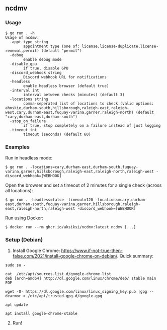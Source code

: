 ## ncdmv

### Usage

```
$ go run . -h
Usage of ncdmv:
  -appt_type string
        appointment type (one of: license,license-duplicate,license-renewal,permit) (default "permit")
  -debug
        enable debug mode
  -disable_gpu
        if true, disable GPU
  -discord_webhook string
        Discord webhook URL for notifications
  -headless
        enable headless browser (default true)
  -interval int
        interval between checks (minutes) (default 3)
  -locations string
        comma-seperated list of locations to check (valid options: ahoskie,durham-south,hillsborough,raleigh-east,raleigh-west,cary,durham-east,fuquay-varina,garner,raleigh-north) (default "cary,durham-east,durham-south")
  -stop_on_failure
        if true, stop completely on a failure instead of just logging
  -timeout int
        timeout (seconds) (default 60)
```

### Examples

Run in headless mode:

```
$ go run . -locations=cary,durham-east,durham-south,fuquay-varina,garner,hillsborough,raleigh-east,raleigh-north,raleigh-west -discord_webhook=[WEBHOOK]
```

Open the browser and set a timeout of 2 minutes for a single check (across all locations):

```
$ go run . -headless=false -timeout=120 -locations=cary,durham-east,durham-south,fuquay-varina,garner,hillsborough,raleigh-east,raleigh-north,raleigh-west -discord_webhook=[WEBHOOK]
```

Run using Docker:

```
$ docker run --rm ghcr.io/aksiksi/ncdmv:latest ncdmv [...]
```

### Setup (Debian)

1. Install Google Chrome: https://www.if-not-true-then-false.com/2021/install-google-chrome-on-debian/. Quick summary:

```
sudo su -

cat  /etc/apt/sources.list.d/google-chrome.list
deb [arch=amd64] http://dl.google.com/linux/chrome/deb/ stable main
EOF

wget -O- https://dl.google.com/linux/linux_signing_key.pub |gpg --dearmor > /etc/apt/trusted.gpg.d/google.gpg

apt update

apt install google-chrome-stable
```

2. Run!
